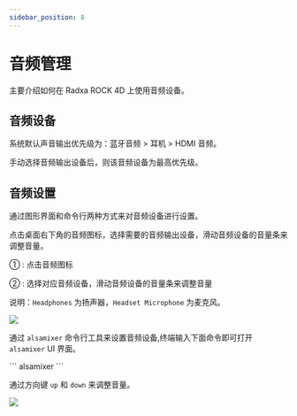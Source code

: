 ```yaml
---
sidebar_position: 8
---
```


# 音频管理

主要介绍如何在 Radxa ROCK 4D 上使用音频设备。

## 音频设备

系统默认声音输出优先级为：蓝牙音频 > 耳机 > HDMI 音频。

手动选择音频输出设备后，则该音频设备为最高优先级。

## 音频设置

通过图形界面和命令行两种方式来对音频设备进行设置。

<Tabs queryString="interface-mode">

<TabItem value="图形界面">

点击桌面右下角的音频图标，选择需要的音频输出设备，滑动音频设备的音量条来调整音量。

① : 点击音频图标

② : 选择对应音频设备，滑动音频设备的音量条来调整音量

说明：`Headphones` 为扬声器，`Headset Microphone` 为麦克风。

<div style={{textAlign: 'center'}}>
    <img src="/img/rock4/4d/rock4d-audio.webp" style={{width: '100%', maxWidth: '1200px'}} />
</div>

</TabItem>

<TabItem value="命令行模式">

通过 `alsamixer` 命令行工具来设置音频设备,终端输入下面命令即可打开 `alsamixer` UI 界面。

<NewCodeBlock tip="radxa@radxa-4d$" type="device">
```
alsamixer
```
</NewCodeBlock>

通过方向键 `up` 和 `down` 来调整音量。

<div style={{textAlign: 'center'}}>
    <img src="/img/rock4/4d/rock4d-audio-1.webp" style={{width: '100%', maxWidth: '1200px'}} />
</div>

</TabItem>

</Tabs>

